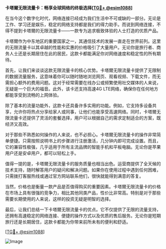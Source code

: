 **卡塔爾无限流量卡：畅享全球网络的终极选择[[TG💪+ @esim1088](https://t.me/s/esim1088)]**

在当今这个数字化时代，网络连接已经成为我们生活中不可或缺的一部分。无论是工作、学习还是娱乐，稳定的网络支持都是我们的得力助手。而说到网络连接，不得不提到卡塔爾的无限流量卡——一款专为追求极致体验的人士打造的优质产品。

卡塔爾作为中东地区的重要国家之一，其通信技术的发展一直走在世界前列。这里的无限流量卡以其卓越的性能和实惠的价格吸引了大量用户。无论你是旅行者、商务人士还是长期居住在此的居民，这款卡都能满足你对网络速度和稳定性的所有期待。

首先，让我们来谈谈这款无限流量卡的核心优势。卡塔爾无限流量卡提供了无限制的数据流量服务，这意味着你可以随时随地浏览网页、观看视频、下载文件，而无需担心额外的费用问题。这对于经常需要在线办公或频繁使用社交媒体的人来说，无疑是一个巨大的福音。此外，该卡还支持高速4G LTE网络，确保你在任何地方都能享受到流畅的上网体验。

除了基本的流量功能外，这款卡还具备许多实用的功能。例如，它支持多设备共享，允许你将热点分享给家人或同事，让他们也能享受高速网络。同时，卡塔爾无限流量卡还提供了灵活的套餐选择，用户可以根据自己的需求定制适合的方案，既经济又高效。

对于那些不熟悉如何操作的人来说，也不必担心。卡塔爾无限流量卡的操作非常简单便捷。只需按照说明书上的步骤进行注册激活，几分钟内即可完成设置。而且，它的兼容性极强，几乎适用于所有主流品牌的智能手机和平板电脑。无论你是苹果用户还是安卓用户，都可以轻松上手。

值得一提的是，卡塔爾无限流量卡的服务质量也相当出色。运营商提供了全天候的技术支持，随时解答用户的疑问和解决问题。如果你在使用过程中遇到任何困难，只需拨打客服热线或通过官方网站联系他们，很快就能得到满意的答复。

当然，价格也是衡量一款产品是否值得购买的重要因素。卡塔爾无限流量卡的价格在市场上具有很强的竞争力，相比其他同类产品，性价比非常高。特别是对于那些需要长期使用的人来说，这样的投资无疑是明智的选择。

最后，让我们总结一下卡塔爾无限流量卡的优点。它不仅提供了无限的流量支持，还拥有高速稳定的网络连接、便捷的操作方式以及优质的售后服务。无论你是短期旅行还是长期居住，这款卡都能为你带来前所未有的便利和舒适。

[[TG💪+ @esim1088](https://t.me/s/esim1088)]  

![Image](https://i.postimg.cc/4NQfJmqS/Snipaste-2025-05-13-00-14-12.png)